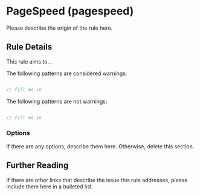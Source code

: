 # PageSpeed (pagespeed)

Please describe the origin of the rule here.


## Rule Details

This rule aims to...

The following patterns are considered warnings:

```js

// fill me in

```

The following patterns are not warnings:

```js

// fill me in

```

### Options

If there are any options, describe them here. Otherwise, delete this section.

## Further Reading

If there are other links that describe the issue this rule addresses, please include them here in a bulleted list.
